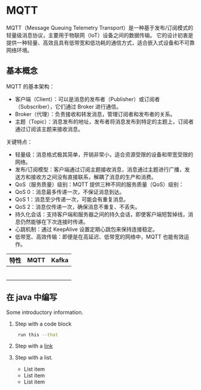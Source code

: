 # MQTT

MQTT（Message Queuing Telemetry Transport）是一种基于发布/订阅模式的轻量级消息协议，主要用于物联网（IoT）设备之间的数据传输。
它的设计初衷是提供一种轻量、高效且具有低带宽和低功耗的通信方式，适合嵌入式设备和不可靠网络环境。

## 基本概念

MQTT 的基本架构：
* 客户端（Client）：可以是消息的发布者（Publisher）或订阅者（Subscriber），它们通过 Broker 进行通信。
* Broker（代理）：负责接收和转发消息，管理订阅者和发布者的关系。
* 主题（Topic）：消息发布的地址，发布者将消息发布到特定的主题上，订阅者通过订阅该主题来接收消息。

关键特点：
* 轻量级：消息格式极其简单，开销非常小，适合资源受限的设备和带宽受限的网络。
* 发布/订阅模型：客户端通过订阅主题接收消息，消息通过主题进行广播，发送方和接收方之间没有直接联系，解耦了消息的生产和消费。
* QoS（服务质量）级别：MQTT 提供三种不同的服务质量（QoS）级别：
* QoS 0：消息最多传递一次，不保证消息到达。
* QoS 1：消息至少传递一次，可能会有重复消息。
* QoS 2：消息仅传递一次，确保消息不重复、不丢失。
* 持久化会话：支持客户端和服务器之间的持久会话，即使客户端短暂掉线，消息仍然能够在下次连接时传递。
* 心跳机制：通过 KeepAlive 设置定期心跳包来保持连接稳定。
* 低带宽、高效传输：即便是在高延迟、低带宽的网络中，MQTT 也能有效运作。


|特性|MQTT| Kafka  |
|--|---|---|
|  |   |   |
|  |   |   |
|  |   |   |
|  |   |   |
|  |   |   |
|  |   |   |


## 在 java 中编写

Some introductory information.

1. Step with a code block

   ```bash
    run this --that
   ```

2. Step with a [link](https://www.jetbrains.com)

3. Step with a list.
   - List item
   - List item
   - List item